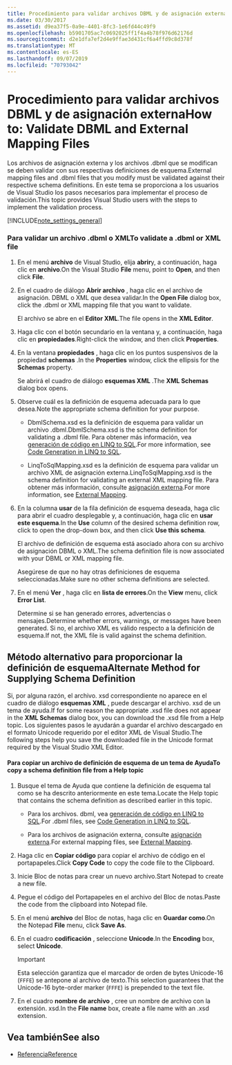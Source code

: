```yaml
---
title: Procedimiento para validar archivos DBML y de asignación externa
ms.date: 03/30/2017
ms.assetid: d9ea37f5-0a9e-4401-8fc3-1e6fd44c49f9
ms.openlocfilehash: b5901705ac7c0692025ff1f4a4b78f976d62176d
ms.sourcegitcommit: d2e1dfa7ef2d4e9ffae3d431cf6a4ffd9c8d378f
ms.translationtype: MT
ms.contentlocale: es-ES
ms.lasthandoff: 09/07/2019
ms.locfileid: "70793042"
---
```

# <a name="how-to-validate-dbml-and-external-mapping-files"></a><span data-ttu-id="539b2-102">Procedimiento para validar archivos DBML y de asignación externa</span><span class="sxs-lookup"><span data-stu-id="539b2-102">How to: Validate DBML and External Mapping Files</span></span>

<span data-ttu-id="539b2-103">Los archivos de asignación externa y los archivos .dbml que se modifican se deben validar con sus respectivas definiciones de esquema.</span><span class="sxs-lookup"><span data-stu-id="539b2-103">External mapping files and .dbml files that you modify must be validated against their respective schema definitions.</span></span> <span data-ttu-id="539b2-104">En este tema se proporciona a los usuarios de Visual Studio los pasos necesarios para implementar el proceso de validación.</span><span class="sxs-lookup"><span data-stu-id="539b2-104">This topic provides Visual Studio users with the steps to implement the validation process.</span></span>

[!INCLUDE[note_settings_general](../../../../../../includes/note-settings-general-md.md)]

### <a name="to-validate-a-dbml-or-xml-file"></a><span data-ttu-id="539b2-105">Para validar un archivo .dbml o XML</span><span class="sxs-lookup"><span data-stu-id="539b2-105">To validate a .dbml or XML file</span></span>

1. <span data-ttu-id="539b2-106">En el menú **archivo** de Visual Studio, elija **abrir**y, a continuación, haga clic en **archivo**.</span><span class="sxs-lookup"><span data-stu-id="539b2-106">On the Visual Studio **File** menu, point to **Open**, and then click **File**.</span></span>

2. <span data-ttu-id="539b2-107">En el cuadro de diálogo **Abrir archivo** , haga clic en el archivo de asignación. DBML o XML que desea validar.</span><span class="sxs-lookup"><span data-stu-id="539b2-107">In the **Open File** dialog box, click the .dbml or XML mapping file that you want to validate.</span></span>

    <span data-ttu-id="539b2-108">El archivo se abre en el **Editor XML**.</span><span class="sxs-lookup"><span data-stu-id="539b2-108">The file opens in the **XML Editor**.</span></span>

3. <span data-ttu-id="539b2-109">Haga clic con el botón secundario en la ventana y, a continuación, haga clic en **propiedades**.</span><span class="sxs-lookup"><span data-stu-id="539b2-109">Right-click the window, and then click **Properties**.</span></span>

4. <span data-ttu-id="539b2-110">En la ventana **propiedades** , haga clic en los puntos suspensivos de la propiedad **schemas** .</span><span class="sxs-lookup"><span data-stu-id="539b2-110">In the **Properties** window, click the ellipsis for the **Schemas** property.</span></span>

    <span data-ttu-id="539b2-111">Se abrirá el cuadro de diálogo **esquemas XML** .</span><span class="sxs-lookup"><span data-stu-id="539b2-111">The **XML Schemas** dialog box opens.</span></span>

5. <span data-ttu-id="539b2-112">Observe cuál es la definición de esquema adecuada para lo que desea.</span><span class="sxs-lookup"><span data-stu-id="539b2-112">Note the appropriate schema definition for your purpose.</span></span>

    - <span data-ttu-id="539b2-113">DbmlSchema.xsd es la definición de esquema para validar un archivo .dbml.</span><span class="sxs-lookup"><span data-stu-id="539b2-113">DbmlSchema.xsd is the schema definition for validating a .dbml file.</span></span> <span data-ttu-id="539b2-114">Para obtener más información, vea [generación de código en LINQ to SQL](code-generation-in-linq-to-sql.md).</span><span class="sxs-lookup"><span data-stu-id="539b2-114">For more information, see [Code Generation in LINQ to SQL](code-generation-in-linq-to-sql.md).</span></span>

    - <span data-ttu-id="539b2-115">LinqToSqlMapping.xsd es la definición de esquema para validar un archivo XML de asignación externa.</span><span class="sxs-lookup"><span data-stu-id="539b2-115">LinqToSqlMapping.xsd is the schema definition for validating an external XML mapping file.</span></span> <span data-ttu-id="539b2-116">Para obtener más información, consulte [asignación externa](external-mapping.md).</span><span class="sxs-lookup"><span data-stu-id="539b2-116">For more information, see [External Mapping](external-mapping.md).</span></span>

6. <span data-ttu-id="539b2-117">En la columna **usar** de la fila definición de esquema deseada, haga clic para abrir el cuadro desplegable y, a continuación, haga clic en **usar este esquema**.</span><span class="sxs-lookup"><span data-stu-id="539b2-117">In the **Use** column of the desired schema definition row, click to open the drop-down box, and then click **Use this schema**.</span></span>

    <span data-ttu-id="539b2-118">El archivo de definición de esquema está asociado ahora con su archivo de asignación DBML o XML.</span><span class="sxs-lookup"><span data-stu-id="539b2-118">The schema definition file is now associated with your DBML or XML mapping file.</span></span>

    <span data-ttu-id="539b2-119">Asegúrese de que no hay otras definiciones de esquema seleccionadas.</span><span class="sxs-lookup"><span data-stu-id="539b2-119">Make sure no other schema definitions are selected.</span></span>

7. <span data-ttu-id="539b2-120">En el menú **Ver** , haga clic en **lista de errores**.</span><span class="sxs-lookup"><span data-stu-id="539b2-120">On the **View** menu, click **Error List**.</span></span>

    <span data-ttu-id="539b2-121">Determine si se han generado errores, advertencias o mensajes.</span><span class="sxs-lookup"><span data-stu-id="539b2-121">Determine whether errors, warnings, or messages have been generated.</span></span> <span data-ttu-id="539b2-122">Si no, el archivo XML es válido respecto a la definición de esquema.</span><span class="sxs-lookup"><span data-stu-id="539b2-122">If not, the XML file is valid against the schema definition.</span></span>

## <a name="alternate-method-for-supplying-schema-definition"></a><span data-ttu-id="539b2-123">Método alternativo para proporcionar la definición de esquema</span><span class="sxs-lookup"><span data-stu-id="539b2-123">Alternate Method for Supplying Schema Definition</span></span>

<span data-ttu-id="539b2-124">Si, por alguna razón, el archivo. xsd correspondiente no aparece en el cuadro de diálogo **esquemas XML** , puede descargar el archivo. xsd de un tema de ayuda.</span><span class="sxs-lookup"><span data-stu-id="539b2-124">If for some reason the appropriate .xsd file does not appear in the **XML Schemas** dialog box, you can download the .xsd file from a Help topic.</span></span> <span data-ttu-id="539b2-125">Los siguientes pasos le ayudarán a guardar el archivo descargado en el formato Unicode requerido por el editor XML de Visual Studio.</span><span class="sxs-lookup"><span data-stu-id="539b2-125">The following steps help you save the downloaded file in the Unicode format required by the Visual Studio XML Editor.</span></span>

#### <a name="to-copy-a-schema-definition-file-from-a-help-topic"></a><span data-ttu-id="539b2-126">Para copiar un archivo de definición de esquema de un tema de Ayuda</span><span class="sxs-lookup"><span data-stu-id="539b2-126">To copy a schema definition file from a Help topic</span></span>

1. <span data-ttu-id="539b2-127">Busque el tema de Ayuda que contiene la definición de esquema tal como se ha descrito anteriormente en este tema.</span><span class="sxs-lookup"><span data-stu-id="539b2-127">Locate the Help topic that contains the schema definition as described earlier in this topic.</span></span>

    - <span data-ttu-id="539b2-128">Para los archivos. dbml, vea [generación de código en LINQ to SQL](code-generation-in-linq-to-sql.md).</span><span class="sxs-lookup"><span data-stu-id="539b2-128">For .dbml files, see [Code Generation in LINQ to SQL](code-generation-in-linq-to-sql.md).</span></span>

    - <span data-ttu-id="539b2-129">Para los archivos de asignación externa, consulte [asignación externa](external-mapping.md).</span><span class="sxs-lookup"><span data-stu-id="539b2-129">For external mapping files, see [External Mapping](external-mapping.md).</span></span>

2. <span data-ttu-id="539b2-130">Haga clic en **Copiar código** para copiar el archivo de código en el portapapeles.</span><span class="sxs-lookup"><span data-stu-id="539b2-130">Click **Copy Code** to copy the code file to the Clipboard.</span></span>

3. <span data-ttu-id="539b2-131">Inicie Bloc de notas para crear un nuevo archivo.</span><span class="sxs-lookup"><span data-stu-id="539b2-131">Start Notepad to create a new file.</span></span>

4. <span data-ttu-id="539b2-132">Pegue el código del Portapapeles en el archivo del Bloc de notas.</span><span class="sxs-lookup"><span data-stu-id="539b2-132">Paste the code from the clipboard into Notepad file.</span></span>

5. <span data-ttu-id="539b2-133">En el menú **archivo** del Bloc de notas, haga clic en **Guardar como**.</span><span class="sxs-lookup"><span data-stu-id="539b2-133">On the Notepad **File** menu, click **Save As**.</span></span>

6. <span data-ttu-id="539b2-134">En el cuadro **codificación** , seleccione **Unicode**.</span><span class="sxs-lookup"><span data-stu-id="539b2-134">In the **Encoding** box, select **Unicode**.</span></span>

    > [!IMPORTANT]
    > <span data-ttu-id="539b2-135">Esta selección garantiza que el marcador de orden de bytes Unicode-16 (`FFFE`) se antepone al archivo de texto.</span><span class="sxs-lookup"><span data-stu-id="539b2-135">This selection guarantees that the Unicode-16 byte-order marker (`FFFE`) is prepended to the text file.</span></span>

7. <span data-ttu-id="539b2-136">En el cuadro **nombre de archivo** , cree un nombre de archivo con la extensión. xsd.</span><span class="sxs-lookup"><span data-stu-id="539b2-136">In the **File name** box, create a file name with an .xsd extension.</span></span>

## <a name="see-also"></a><span data-ttu-id="539b2-137">Vea también</span><span class="sxs-lookup"><span data-stu-id="539b2-137">See also</span></span>

- [<span data-ttu-id="539b2-138">Referencia</span><span class="sxs-lookup"><span data-stu-id="539b2-138">Reference</span></span>](reference.md)
